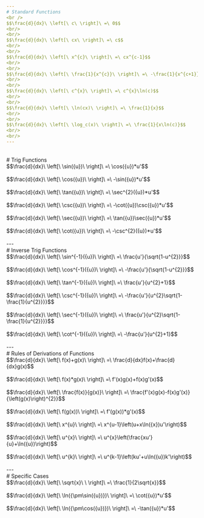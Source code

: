 ```yaml
---
# Standard Functions
<br />
$$\frac{d}{dx}\ \left[\ c\ \right]\ =\ 0$$
<br/>
<br/>
$$\frac{d}{dx}\ \left[\ cx\ \right]\ =\ c$$
<br/>
<br/>
$$\frac{d}{dx}\ \left[\ x^{c}\ \right]\ =\ cx^{c-1}$$
<br/>
<br/>
$$\frac{d}{dx}\ \left[\ \frac{1}{x^{c}}\ \right]\ =\ -\frac{1}{x^{c+1}}$$
<br/>
<br/>
$$\frac{d}{dx}\ \left[\ c^{x}\ \right]\ =\ c^{x}\ln(c)$$
<br/>
<br/>
$$\frac{d}{dx}\ \left[\ \ln(cx)\ \right]\ =\ \frac{1}{x}$$
<br/>
<br/>
$$\frac{d}{dx}\ \left[\ \log_c(x)\ \right]\ =\ \frac{1}{x\ln(c)}$$
<br/>
<br/>
---
```

<br/>
# Trig Functions
<br/>
$$\frac{d}{dx}\ \left[\ \sin({u})\ \right]\ =\ \cos({u})*u'$$
<br/>
<br/>
$$\frac{d}{dx}\ \left[\ \cos({u})\ \right]\ =\ -\sin({u})*u'$$
<br/>
<br/>
$$\frac{d}{dx}\ \left[\ \tan({u})\ \right]\ =\ \sec^{2}({u})*u'$$
<br/>
<br/>
$$\frac{d}{dx}\ \left[\ \csc({u})\ \right]\ =\ -\cot({u})\csc({u})*u'$$
<br/>
<br/>
$$\frac{d}{dx}\ \left[\ \sec({u})\ \right]\ =\ \tan({u})\sec({u})*u'$$
<br/>
<br/>
$$\frac{d}{dx}\ \left[\ \cot({u})\ \right]\ =\ -\csc^{2}({u})*u'$$
<br/>
<br/>
---
<br/>
# Inverse Trig Functions
<br/>
$$\frac{d}{dx}\ \left[\ \sin^{-1}({u})\ \right]\ =\ \frac{u'}{\sqrt{1-u^{2}}}$$
<br/>
<br/>
$$\frac{d}{dx}\ \left[\ \cos^{-1}({u})\ \right]\ =\ -\frac{u'}{\sqrt{1-u^{2}}}$$
<br/>
<br/>
$$\frac{d}{dx}\ \left[\ \tan^{-1}({u})\ \right]\ =\ \frac{u'}{u^{2}+1}$$
<br/>
<br/>
$$\frac{d}{dx}\ \left[\ \csc^{-1}({u})\ \right]\ =\ -\frac{u'}{u^{2}\sqrt{1-\frac{1}{u^{2}}}}$$
<br/>
<br/>
$$\frac{d}{dx}\ \left[\ \sec^{-1}({u})\ \right]\ =\ \frac{u'}{u^{2}\sqrt{1-\frac{1}{u^{2}}}}$$
<br/>
<br/>
$$\frac{d}{dx}\ \left[\ \cot^{-1}({u})\ \right]\ =\ -\frac{u'}{u^{2}+1}$$
<br/>
<br/>
---
<br/>
# Rules of Derivations of Functions
<br/>
$$\frac{d}{dx}\ \left[\ f(x)+g(x)\ \right]\ =\ \frac{d}{dx}f(x)+\frac{d}{dx}g(x)$$
<br/>
<br/>
$$\frac{d}{dx}\ \left[\ f(x)*g(x)\ \right]\ =\ f'(x)g(x)+f(x)g'(x)$$
<br/>
<br/>
$$\frac{d}{dx}\ \left[\ \frac{f(x)}{g(x)}\ \right]\ =\ \frac{f'(x)g(x)-f(x)g'(x)}{\left(g(x)\right)^{2}}$$
<br/>
<br/>
$$\frac{d}{dx}\ \left[\ f(g(x))\ \right]\ =\ f'(g(x))*g'(x)$$
<br/>
<br/>
$$\frac{d}{dx}\ \left[\ x^{u}\ \right]\ =\ x^{u-1}\left(u+x\ln({x})u'\right)$$
<br/>
<br/>
$$\frac{d}{dx}\ \left[\ u^{x}\ \right]\ =\ u^{x}\left(\frac{xu'}{u}+\ln({u})\right)$$
<br/>
<br/>
$$\frac{d}{dx}\ \left[\ u^{k}\ \right]\ =\ u^{k-1}\left(ku'+u\ln({u})k'\right)$$
<br/>
<br/>
---
<br/>
# Specific Cases
<br/>
$$\frac{d}{dx}\ \left[\ \sqrt{x}\ \ \right]\ =\ \frac{1}{2\sqrt{x}}$$
<br/>
<br/>
$$\frac{d}{dx}\ \left[\ \ln({\pm\sin({u})})\ \right]\ =\ \cot({u})*u'$$
<br/>
<br/>
$$\frac{d}{dx}\ \left[\ \ln({\pm\cos({u})})\ \right]\ =\ -\tan({u})*u'$$
